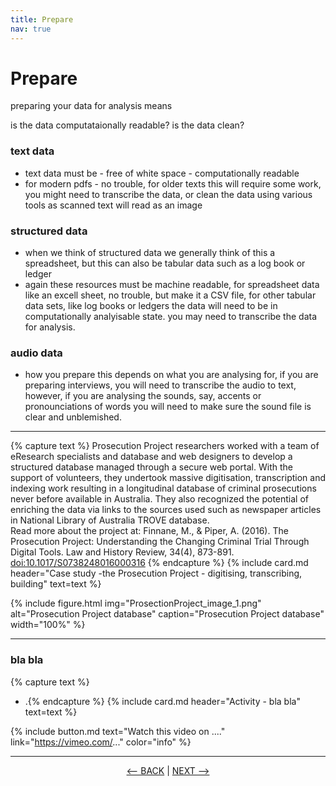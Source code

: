 ```yaml
---
title: Prepare
nav: true
---
```


# Prepare 


preparing your data for analysis means

is the data computataionally readable?
is the data clean?

### text data
- text data must be - free of white space - computationally readable
- for modern pdfs - no trouble, for older texts this will require some work, you might need to transcribe the data, or clean the data using various tools as scanned text will read as an image

### structured data
- when we think of structured data we generally think of this a spreadsheet, but this can also be tabular data such as a log book or ledger
- again these resources must be machine readable, for spreadsheet data like an excell sheet, no trouble, but make it a CSV file, for other tabular data sets, like log books or ledgers the data will need to be in computationally analyisable state. you may need to transcribe the data for analysis.

### audio data
- how you prepare this depends on what you are analysing for, if you are preparing interviews, you will need to transcribe the audio to text, however, if you are analysing the sounds, say, accents or pronounciations of words you will need to make sure the sound file is clear and unblemished.



------

{% capture text %}
Prosecution Project researchers worked with a team of eResearch specialists and database and web designers to develop a structured database managed through a secure web portal. With the support of volunteers, they undertook massive digitisation, transcription and indexing work resulting in a longitudinal database of criminal prosecutions never before available in Australia. They also recognized the potential of enriching the data via links to the sources used such as newspaper articles in National Library of Australia TROVE database.  
Read more about the project at: 
Finnane, M., & Piper, A. (2016). The Prosecution Project: Understanding the Changing Criminal Trial Through Digital Tools. Law and History Review, 34(4), 873-891. [doi:10.1017/S0738248016000316](doi:10.1017/S0738248016000316)
{% endcapture %} {% include card.md header="Case study -the Prosecution Project - digitising, transcribing, building" text=text %}

{% include figure.html img="ProsectionProject_image_1.png" alt="Prosecution Project database" caption="Prosecution Project database" width="100%" %}

----
### bla bla



{% capture text %}
- .{% endcapture %} {% include card.md header="Activity - bla bla" text=text %}



{% include button.md text="Watch this video on ...." link="https://vimeo.com/..." color="info" %}

-----

<p align="center">
  <a href="https://griffithunilibrary.github.io/intro-text-mining-analysis/content/4-build.html"><-- BACK</a> |
  <a href="https://griffithunilibrary.github.io/intro-text-mining-analysis/content/6-analyse.html">NEXT --></a>
</p>

